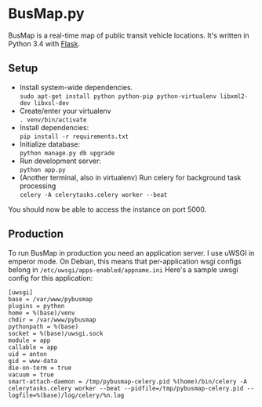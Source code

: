 # BusMap.py
BusMap is a real-time map of public transit vehicle locations. It's written in Python 3.4 with [Flask](http://flask.pocoo.org/).

## Setup
- Install system-wide dependencies.  
    `sudo apt-get install python python-pip python-virtualenv libxml2-dev libxsl-dev`
- Create/enter your virtualenv    
    `. venv/bin/activate`
- Install dependencies:    
    `pip install -r requirements.txt`
- Initialize database:   
    `python manage.py db upgrade`
- Run development server:    
    `python app.py`
- (Another terminal, also in virtualenv) Run celery for background task processing  
    `celery -A celerytasks.celery worker --beat`

You should now be able to access the instance on port 5000.

## Production
To run BusMap in production you need an application server. I use uWSGI in emperor mode. On Debian, this means that per-application wsgi configs belong in `/etc/uwsgi/apps-enabled/appname.ini`
Here's a sample uwsgi config for this application:

    [uwsgi]
    base = /var/www/pybusmap
    plugins = python
    home = %(base)/venv
    chdir = /var/www/pybusmap
    pythonpath = %(base)
    socket = %(base)/uwsgi.sock
    module = app
    callable = app
    uid = anton
    gid = www-data
    die-on-term = true
    vacuum = true
    smart-attach-daemon = /tmp/pybusmap-celery.pid %(home)/bin/celery -A celerytasks.celery worker --beat --pidfile=/tmp/pybusmap-celery.pid --logfile=%(base)/log/celery/%n.log

